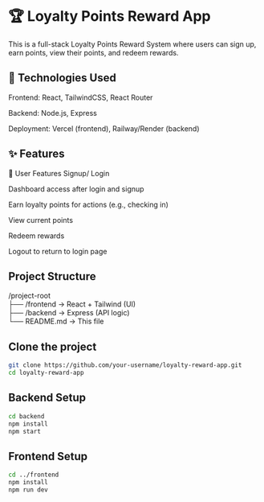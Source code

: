 # 🏆 Loyalty Points Reward App

This is a full-stack Loyalty Points Reward System where users can sign up, earn points, view their points, and redeem rewards.

## 🧠 Technologies Used

Frontend: React, TailwindCSS, React Router

Backend: Node.js, Express

Deployment: Vercel (frontend), Railway/Render (backend)

## ✨ Features

👤 User Features
Signup/ Login

Dashboard access after login and signup

Earn loyalty points for actions (e.g., checking in)

View current points

Redeem rewards

Logout to return to login page

## Project Structure

/project-root  
├── /frontend → React + Tailwind (UI)  
├── /backend → Express (API logic)  
└── README.md → This file

## Clone the project

```bash
git clone https://github.com/your-username/loyalty-reward-app.git
cd loyalty-reward-app
```

## Backend Setup

```bash
cd backend
npm install
npm start
```

## Frontend Setup

```bash
cd ../frontend
npm install
npm run dev
```
